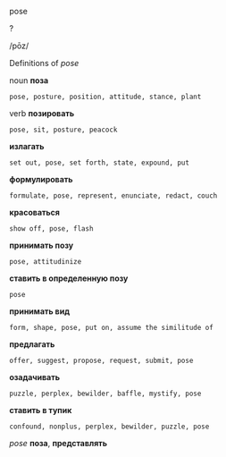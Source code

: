 pose

?

/pōz/

Definitions of _pose_

noun
**поза**

    pose, posture, position, attitude, stance, plant

verb
**позировать**

    pose, sit, posture, peacock
**излагать**

    set out, pose, set forth, state, expound, put
**формулировать**

    formulate, pose, represent, enunciate, redact, couch
**красоваться**

    show off, pose, flash
**принимать позу**

    pose, attitudinize
**ставить в определенную позу**

    pose
**принимать вид**

    form, shape, pose, put on, assume the similitude of
**предлагать**

    offer, suggest, propose, request, submit, pose
**озадачивать**

    puzzle, perplex, bewilder, baffle, mystify, pose
**ставить в тупик**

    confound, nonplus, perplex, bewilder, puzzle, pose

_pose_
**поза**, **представлять**